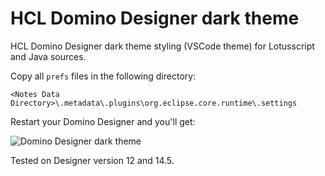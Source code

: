 # HCL Domino Designer dark theme

HCL Domino Designer dark theme styling (VSCode theme) for Lotusscript and Java sources.

Copy all `prefs` files in the following directory:

```<Notes Data Directory>\.metadata\.plugins\org.eclipse.core.runtime\.settings```

Restart your Domino Designer and you'll get:

![Domino Designer dark theme](https://github.com/mnadalin/domino-designer-dark-theme/blob/main/domino-designer-dark-theme.png?raw=true)

Tested on Designer version 12 and 14.5.